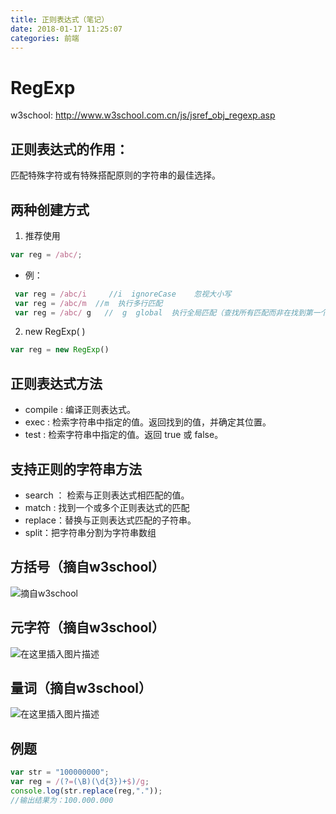 ```yaml
---
title: 正则表达式（笔记）
date: 2018-01-17 11:25:07
categories: 前端
---
```


# RegExp
w3school: http://www.w3school.com.cn/js/jsref_obj_regexp.asp
## 正则表达式的作用：
  匹配特殊字符或有特殊搭配原则的字符串的最佳选择。
## 两种创建方式
1. 推荐使用
```javascript
var reg = /abc/;
   ```
  - 例：
```javascript
 var reg = /abc/i     //i  ignoreCase    忽视大小写
 var reg = /abc/m  //m  执行多行匹配
 var reg = /abc/ g   //  g  global  执行全局匹配（查找所有匹配而非在找到第一个匹配后停止）
 ```
2. new  RegExp( )
```javascript
var reg = new RegExp()
```
## 正则表达式方法
- compile : 编译正则表达式。
- exec : 检索字符串中指定的值。返回找到的值，并确定其位置。
- test : 检索字符串中指定的值。返回 true 或 false。
## 支持正则的字符串方法
- search ： 检索与正则表达式相匹配的值。
- match : 找到一个或多个正则表达式的匹配
- replace：替换与正则表达式匹配的子符串。
- split：把字符串分割为字符串数组
## 方括号（摘自w3school）
![摘自w3school](https://img-blog.csdnimg.cn/20181220203455347.png?x-oss-process=image/watermark,type_ZmFuZ3poZW5naGVpdGk,shadow_10,text_aHR0cHM6Ly9ibG9nLmNzZG4ubmV0L01vbmVzdGVyXw==,size_16,color_FFFFFF,t_70)
## 元字符（摘自w3school）
![在这里插入图片描述](https://img-blog.csdnimg.cn/2018122020365470.png?x-oss-process=image/watermark,type_ZmFuZ3poZW5naGVpdGk,shadow_10,text_aHR0cHM6Ly9ibG9nLmNzZG4ubmV0L01vbmVzdGVyXw==,size_16,color_FFFFFF,t_70)
## 量词（摘自w3school）
![在这里插入图片描述](https://img-blog.csdnimg.cn/20181220205121264.png?x-oss-process=image/watermark,type_ZmFuZ3poZW5naGVpdGk,shadow_10,text_aHR0cHM6Ly9ibG9nLmNzZG4ubmV0L01vbmVzdGVyXw==,size_16,color_FFFFFF,t_70)
## 例题
```javascript
var str = "100000000";
var reg = /(?=(\B)(\d{3})+$)/g;
console.log(str.replace(reg,"."));
//输出结果为：100.000.000
```